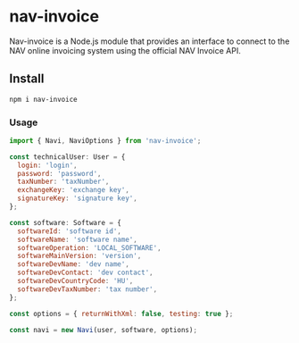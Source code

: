 # nav-invoice

Nav-invoice is a Node.js module that provides an interface to connect to the NAV online invoicing system using the official NAV Invoice API.

## Install

```bash
npm i nav-invoice
```

### Usage

```js
import { Navi, NaviOptions } from 'nav-invoice';

const technicalUser: User = {
  login: 'login',
  password: 'password',
  taxNumber: 'taxNumber',
  exchangeKey: 'exchange key',
  signatureKey: 'signature key',
};

const software: Software = {
  softwareId: 'software id',
  softwareName: 'software name',
  softwareOperation: 'LOCAL_SOFTWARE',
  softwareMainVersion: 'version',
  softwareDevName: 'dev name',
  softwareDevContact: 'dev contact',
  softwareDevCountryCode: 'HU',
  softwareDevTaxNumber: 'tax number',
};

const options = { returnWithXml: false, testing: true };

const navi = new Navi(user, software, options);
```
